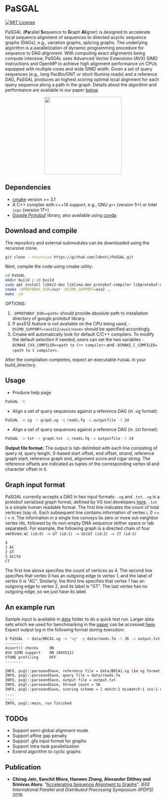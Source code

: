 PaSGAL
========================================================================
[![MIT License](https://img.shields.io/badge/license-MIT-blue.svg)](LICENSE)

PaSGAL (**Pa**rallel **S**equence to **G**raph **Al**igner) is designed to accelerate local sequence alignment of sequences to directed acyclic sequence graphs (DAGs), e.g., variation graphs, splicing graphs. The underlying algorithm is a parallelization of dynamic programming procedure for sequence to DAG alignment. With computing exact alignments being compute intensive, PaSGAL uses Advanced Vector Extensions (AVX) SIMD instructions and OpenMP to achieve high alignment performance on CPUs equipped with multiple cores and wide SIMD width. Given a set of query sequences (e.g., long PacBio/ONT or short Illumina reads) and a reference DAG, PaSGAL produces an highest scoring optimal local alignment for each query sequence along a path in the graph. Details about the algorithm and performance are available in our paper [below](#publication).

<p align="center">
<img src="https://i.postimg.cc/kMQnJCWF/readme-Pasgal.jpg" height="250"/>
</p>

## Dependencies

- [cmake](https://cmake.org) version >= 3.1
- A C++ compiler with c++14 support, e.g., GNU `g++` (version 5+) or Intel `icpc` (version 17+)
- [Google Protobuf](https://github.com/protocolbuffers/protobuf) library, also available using [conda](https://anaconda.org/anaconda/protobuf)

## Download and compile

The repository and external submodules can be downloaded using the recursive clone.

```sh
git clone --recursive https://github.com/ldenti/PaSGAL.git
```

Next, compile the code using cmake utility:

```sh
cd PaSGAL
mkdir build ; cd build
sudo apt install libbz2-dev liblzma-dev protobuf-compiler libprotobuf-dev
cmake -DPROTOBUF_DIR=/usr -DSIMD_SUPPORT=avx2 ..
make -j4
```

OPTIONS: 
1. `-DPROTOBUF_DIR=<path>` should provide *absolute* path to installation directory of google protobuf library. 
2. If avx512 feature is not available on the CPU being used, `-DSIMD_SUPPORT=<avx512/avx2/none>` should be specified accordingly. 
3. Cmake will automatically look for default C/C++ compilers. To modify the default selection if needed, users can set the two variables `-DCMAKE_CXX_COMPILER=<path to C++ compiler>` and `-DCMAKE_C_COMPILER=<path to C compiler>`. 

After the compilation completes, expect an executable `PaSGAL` in your build\_directory. 

## Usage

* Produce help page
```sh
PaSGAL -h
```

* Align a set of query sequences against a reference DAG (in .vg format):
```sh
PaSGAL -m vg -r graph.vg -q reads.fq -o outputfile -t 24
```

* Align a set of query sequences against a reference DAG (in .txt format):
```sh
PaSGAL -m txt -r graph.txt -q reads.fq -o outputfile -t 24
```

**Output file format:** The output is tab-delimited with each line consisting of query id, query length, 0-based start offset, end offset, strand, reference graph start, reference graph end, alignment score and cigar string. The reference offsets are indicated as tuples of the corresponding vertex id and character offset in it.

## Graph input format
PaSGAL currently accepts a DAG in two input formats: `.vg` and `.txt`. `.vg` is a protobuf serialized graph format, defined by VG tool developers [here](https://github.com/vgteam/vg/wiki/File-Formats). `.txt` is a simple human readable format. The first line indicates the count of total vertices (say *n*). Each subsequent line contains information of vertex *i*, 0 <= *i* < *n*. The information in a single line conveys its zero or more out-neighbor vertex ids, followed by its non-empty DNA sequence (either space or tab separated). For example, the following graph is a directed chain of four vertices: `AC (id:0) -> GT (id:1) -> GCCGT (id:2) -> CT (id:3)`

```sh
4
1 AC
2 GT
3 GCCTG
CT
```

The first line above specifies the count of vertices as 4. The second line specifies that vertex 0 has an outgoing edge to vertex 1, and the label of vertex 0 is "AC". Similarly, the third line specifies that vertex 1 has an outgoing edge to vertex 2, and its label is "GT". The last vertex has no outgoing edge, so we just have its label. 

## An example run

Sample input is available in [data](data) folder to do a quick test run. Larger data sets which we used for benchmarking in the [paper](#publication) can be accessed [here](https://alurulab.cc.gatech.edu/PaSGAL). Expect output log in the following format during execution:

```sh
$ PaSGAL -r data/BRCA1.vg -m "vg" -q data/reads.fa -t 36 -o output.txt
--------
Assert() checks     ON
AVX SIMD support    ON (AVX512)
VTUNE profiling     OFF
--------

INFO, psgl::parseandSave, reference file = data/BRCA1.vg (in vg format)
INFO, psgl::parseandSave, query file = data/reads.fa
INFO, psgl::parseandSave, output file = output.txt
INFO, psgl::parseandSave, thread count = 36
INFO, psgl::parseandSave, scoring scheme = [ match:1 mismatch:1 ins:1 del:1 ]
....
....
INFO, psgl::main, run finished
```

## TODOs

* Support semi-global alignment mode
* Support affine gap penalty
* Support .gfa input format for graphs
* Support intra-task parallelization
* Extend algorithm to cyclic graphs

## <a name=“publication”></a>Publication

- **Chirag Jain, Sanchit Misra, Haowen Zhang, Alexander Dilthey and Srinivas Aluru**. "[Accelerating Sequence Alignment to Graphs](https://doi.org/10.1101/651638)". *IEEE International Parallel and Distributed Processing Symposium (IPDPS) 2019*.
